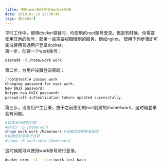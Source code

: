 ```yaml
---
title: 使用user账号登录docker容器
date: 2018-05-13 13:30:49
tags: [Docker]
---
```

平时工作中，使用docker容器时，均使用的root账号登录。但是有时候，你需要使用其他的账号，部署一些需要权限限制的服务，例如nginx。<!-- more -->
使用下列步骤即可完成使用普通用户登录docker。  
第一步，创建一个work账号：  
```sh
useradd -d /home/work work
```
第二步，为用户设置登录密码：  
```sh
[root@test]# passwd work
Changing password for user work.
New UNIX password:
Retype new UNIX password:
passwd:all authentication takens updated successfully.
```
第三步，设置用户主目录，由于之前使用的root创建的/home/work，这时候登录会有问题。
```sh
#如果没创建则创建
#mkdir -p /home/work
chown work:work /home/work #设置目录拥有者和组
#如果该目录有子目录
#chown -R work:work /home/work
```
这时候就可以使用work账号进行登录。  
```sh
docker exec -it --user=work test bash
```

